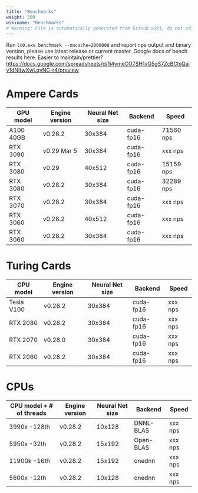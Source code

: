 ```yaml
---
title: "Benchmarks"
weight: 500
wikiname: "Benchmarks"
# Warning: File is automatically generated from GitHub wiki, do not edit by hand.
---
```

Run `lc0.exe benchmark --nncache=2000000` and report nps output and binary version, please use latest release or current master.
Google docs of bench results here. Easier to maintain/prettier? https://docs.google.com/spreadsheets/d/1i4ymeCO7SH1vQ5gS7ZcBChjQaiv1dNItwXwLqvNC-r4/preview

# Ampere Cards
| GPU model | Engine version | Neural Net size | Backend | Speed |
| ------------- | ---- | ------------- | ------------- | ------------- |
|A100 40GB | v0.28.2 | 30x384 | cuda-fp16 | 71560 nps|
|RTX 3090 | v0.29 Mar 5| 30x384 | cuda-fp16 | xxx nps|
|RTX 3080 | v0.29 | 40x512 | cuda-fp16 | 15159 nps|
|RTX 3080 | v0.28.2 | 30x384 | cuda-fp16 | 32289 nps|
|RTX 3070 | v0.28.2 | 30x384 | cuda-fp16 | xxx nps|
|RTX 3060 | v0.28.2 | 40x512 | cuda-fp16 | xxx nps|
|RTX 3060 | v0.28.2 | 30x384 | cuda-fp16 | xxx nps|
# Turing Cards
| GPU model | Engine version | Neural Net size | Backend | Speed |
| ------------- | ---- | ------------- | ------------- | ------------- |
|Tesla V100 | v0.28.2 | 30x384 | cuda-fp16 | xxx nps|
|RTX 2080 | v0.28.2 | 30x384 | cuda-fp16 | xxx nps|
|RTX 2070 | v0.28.0 | 30x384 | cuda-fp16 | xxx nps|
|RTX 2060 | v0.28.2 | 30x384 | cuda-fp16 | xxx nps|
# CPUs 
| CPU model + # of threads | Engine version | Neural Net size | Backend | Speed |
| ------------- | ---- | ------------- | ------------- | ------------- |
|3990x -128th | v0.28.2 | 10x128 | DNNL-BLAS | xxx nps|
|5950x -32th | v0.28.2 | 15x192 | Open-BLAS | xxx nps|
|11900k -16th | v0.28.2 | 15x192 | onednn | xxx nps|
|5600x -12th | v0.28.2 | 10x128 | onednn | xxx nps|


